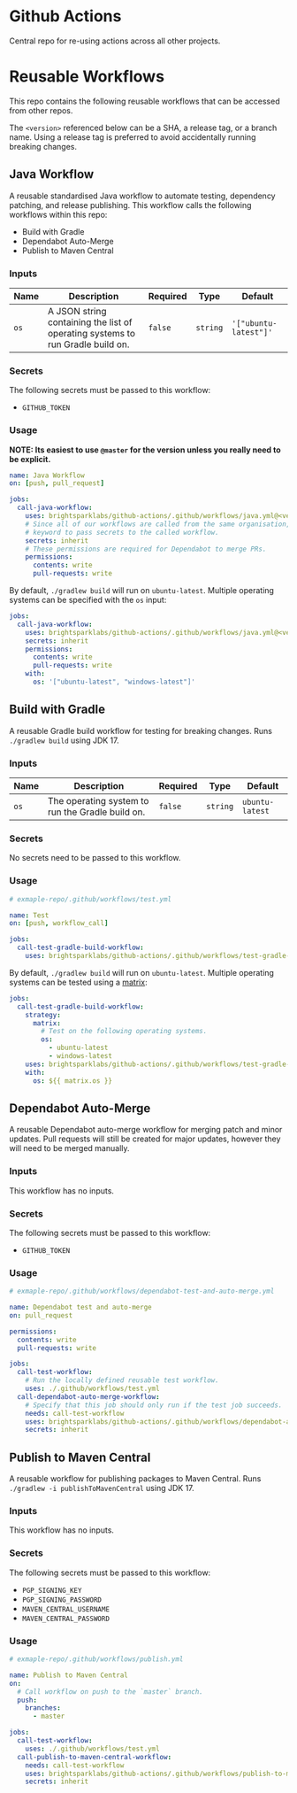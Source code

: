 # Github Actions

Central repo for re-using actions across all other projects.

# Reusable Workflows

This repo contains the following reusable workflows that can be accessed from other repos.

The `<version>` referenced below can be a SHA, a release tag, or a branch name. Using a release tag
is preferred to avoid accidentally running breaking changes.

## Java Workflow

A reusable standardised Java workflow to automate testing, dependency patching, and release
publishing. This workflow calls the following workflows within this repo:
- Build with Gradle
- Dependabot Auto-Merge
- Publish to Maven Central

### Inputs

| Name | Description                                                                    | Required | Type     | Default               |
|------|--------------------------------------------------------------------------------|----------|----------|-----------------------|
| `os` | A JSON string containing the list of operating systems to run Gradle build on. | `false`  | `string` | `'["ubuntu-latest"]'` |

### Secrets

The following secrets must be passed to this workflow:
- `GITHUB_TOKEN`

### Usage

**NOTE: Its easiest to use `@master` for the version unless you really need to be explicit.**

```yaml
name: Java Workflow
on: [push, pull_request]

jobs:
  call-java-workflow:
    uses: brightsparklabs/github-actions/.github/workflows/java.yml@<version>
    # Since all of our workflows are called from the same organisation, we can use the `inherit`
    # keyword to pass secrets to the called workflow.
    secrets: inherit
    # These permissions are required for Dependabot to merge PRs.
    permissions:
      contents: write
      pull-requests: write
```

By default, `./gradlew build` will run on `ubuntu-latest`. Multiple operating systems can be
specified with the `os` input:

```yaml
jobs:
  call-java-workflow:
    uses: brightsparklabs/github-actions/.github/workflows/java.yml@<version>
    secrets: inherit
    permissions:
      contents: write
      pull-requests: write
    with:
      os: '["ubuntu-latest", "windows-latest"]'
```

## Build with Gradle

A reusable Gradle build workflow for testing for breaking changes. Runs `./gradlew build` using JDK
17.

### Inputs

| Name | Description                                      | Required | Type     | Default         |
|------|--------------------------------------------------|----------|----------|-----------------|
| `os` | The operating system to run the Gradle build on. | `false`  | `string` | `ubuntu-latest` |

### Secrets

No secrets need to be passed to this workflow.

### Usage

```yaml
# exmaple-repo/.github/workflows/test.yml

name: Test
on: [push, workflow_call]

jobs:
  call-test-gradle-build-workflow:
    uses: brightsparklabs/github-actions/.github/workflows/test-gradle-build.yml@<version>
```

By default, `./gradlew build` will run on `ubuntu-latest`. Multiple operating systems can be tested
using a [matrix](https://docs.github.com/en/actions/using-jobs/using-a-matrix-for-your-jobs):

```yaml
jobs:
  call-test-gradle-build-workflow:
    strategy:
      matrix:
        # Test on the following operating systems.
        os:
          - ubuntu-latest
          - windows-latest
    uses: brightsparklabs/github-actions/.github/workflows/test-gradle-build.yml@<version>
    with:
      os: ${{ matrix.os }}
```

## Dependabot Auto-Merge

A reusable Dependabot auto-merge workflow for merging patch and minor updates. Pull requests will
still be created for major updates, however they will need to be merged manually.

### Inputs

This workflow has no inputs.

### Secrets

The following secrets must be passed to this workflow:
- `GITHUB_TOKEN`

### Usage

```yaml
# exmaple-repo/.github/workflows/dependabot-test-and-auto-merge.yml

name: Dependabot test and auto-merge
on: pull_request

permissions:
  contents: write
  pull-requests: write

jobs:
  call-test-workflow:
    # Run the locally defined reusable test workflow.
    uses: ./.github/workflows/test.yml
  call-dependabot-auto-merge-workflow:
    # Specify that this job should only run if the test job succeeds.
    needs: call-test-workflow
    uses: brightsparklabs/github-actions/.github/workflows/dependabot-auto-merge.yml@<version>
    secrets: inherit
```

## Publish to Maven Central

A reusable workflow for publishing packages to Maven Central. Runs
`./gradlew -i publishToMavenCentral` using JDK 17.

### Inputs

This workflow has no inputs.

### Secrets

The following secrets must be passed to this workflow:
- `PGP_SIGNING_KEY`
- `PGP_SIGNING_PASSWORD`
- `MAVEN_CENTRAL_USERNAME`
- `MAVEN_CENTRAL_PASSWORD`

### Usage

```yaml
# exmaple-repo/.github/workflows/publish.yml

name: Publish to Maven Central
on:
  # Call workflow on push to the `master` branch.
  push:
    branches:
      - master

jobs:
  call-test-workflow:
    uses: ./.github/workflows/test.yml
  call-publish-to-maven-central-workflow:
    needs: call-test-workflow
    uses: brightsparklabs/github-actions/.github/workflows/publish-to-maven-central.yml@<version>
    secrets: inherit
```
